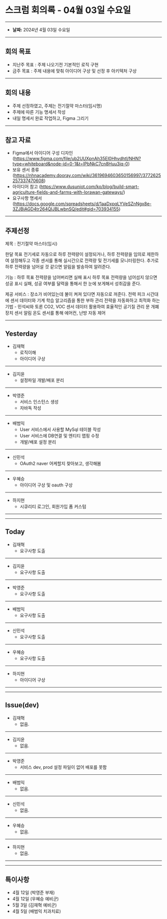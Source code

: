# 스크럼 회의록 - 04월 03일 수요일

---

- **날짜:** 2024년 4월 03일 수요일

---
## 회의 목표
- 지난주 목표 : 주제 나오기전 기본적인 로직 구현
- 금주 목표 : 주제 내용에 맞춰 아이디어 구상 및 선정 후 아키텍처 구상

---
## 회의 내용
- 주제 선정하였고, 주제는 전기절약 마스터(임시명)
- 주제에 따른 기능 명세서 작성
- 내일 명세서 완료 작업하고, Figma 그리기

---
## 참고 자료
- Figma에서 아이디어 구성 디자인 (https://www.figma.com/file/ub2UUXpnAh35El0Hhvdhtl/NHN?type=whiteboard&node-id=0-1&t=IPbNkC7cn8Huu3iq-0)
- 보유 센서 종류 (https://nhnacademy.dooray.com/wiki/3619694603650156997/3772625257337470608)
- 아이디어 참고 (https://www.dusuniot.com/ko/blog/build-smart-agriculture-fields-and-farms-with-lorawan-gateways/)
- 요구사항 명세서 (https://docs.google.com/spreadsheets/d/1aaDxpqLYVeSZnNgx8e-3ZJBiAGD4tr264QIJBLwbnSQ/edit#gid=703934155)

---
## 주제선정
제목 : 전기절약 마스터(임시)

한달 목표 전기세로 자동으로 하루 전력량이 설정되거나, 하루 전력량을 임의로 제한하여 설정해두고 각종 센서를 통해 실시간으로 전력량 및 전기세를 모니터링한다.
추가로 하루 전력량을 넘어설 것 같으면 알림을 발송하여 알려준다.

기능 :
하루 목표 전력량을 넘어버리면 실패 표시
하루 목표 전력량을 넘어섬지 않으면 성공 표시
실패, 성공 여부를 달력을 통해서 한 눈에 보게해서 성취감을 준다.


제공 서비스 :
장소가 비어있는데 불이 켜져 있다면 자동으로 꺼준다.
전력 피크 시간대에 센서 데이터와 기계 학습 알고리즘을 통한 부하 관리 전략을 자동화하고 최적화 하는 기법 - 민석씨와 토론
CO2, VOC 센서 데이터 활용하여 효율적인 공기질 관리
문 개폐 장치 센서 알림
온도 센서를 통해 에어컨, 난방 자동 제어

---
## Yesterday
- 김재혁
  - 로직이해
  - 아이디어 구상
---

- 김지윤
  -  설정파일 개발/배포 분리
---

- 박영준
  - 서비스 인스턴스 생성
  - 자바독 작성
---

- 배범익
  - User 서비스에서 사용할 MySql 테이블 작성
  - User 서비스에 DB연결 및 엔티티 맵핑 수정
  - 개발/배포 설정 분리

---

- 신민석
  - OAuth2 naver 어케할지 찾아보고, 생각해봄

---

- 우혜승
  - 아이디어 구상 및 oauth 구상
---

- 하지현
  - 시큐리티 로그인, 회원가입 폼 커스텀

---

---
## Today
- 김재혁
  - 요구사항 도출
---

- 김지윤
  - 요구사항 도출
---

- 박영준
  - 요구사항 도출

---

- 배범익
  - 요구사항 도출
---

- 신민석
  - 요구사항 도출
---

- 우혜승
  - 요구사항 도출

---

- 하지현
  - 아이디어 구상

---

---
## Issue(dev)
- 김재혁
  - 없음.
---
- 김지윤
  - 없음.
---
- 박영준
  - 서비스 dev, prod 설정 파일이 없어 배포를 못함
---
- 배범익
  - 없음.
---
- 신민석
  - 없음.
---
- 우혜승
  - 없음.
---
- 하지현
  - 없음.

---

--- 
## 특이사항

- 4월 12일 (박영준 부재)
- 4월 12일 (우혜승 예비군)
- 5월 3일 (김재혁 예비군)
- 4월 5일 (배범익 치과치료)